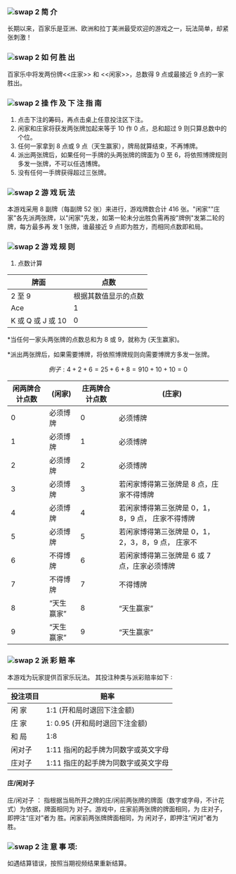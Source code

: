 ### <img src="https://res-global.keazjn8.cn/statics/live_pc/icon/sys/file.png" alt="swap 2" class="mw-135"> 简 介

长期以来，百家乐是亚洲、欧洲和拉丁美洲最受欢迎的游戏之一，玩法简单，却紧张刺激！

### <img src="https://res-global.keazjn8.cn/statics/live_pc/icon/sys/cup.png" alt="swap 2" class="mw-135"> 如 何 胜 出

百家乐中将发两份牌<<庄家>> 和 <<闲家>>，总数得 9 点或最接近 9 点的一家胜出。

### <img src="https://res-global.keazjn8.cn/statics/live_pc/icon/sys/setting.png" alt="swap 2" class="mw-135"> 操 作 及 下 注 指 南

1. 点击下注的筹码，再点击桌上任意投注区下注。
2. 闲家和庄家将获发两张牌加起来等于 10 作 0 点，总和超过 9 则只算总数中的个位。
3. 任何一家拿到 8 点或 9 点（天生赢家），牌局就算结束，不再博牌。
4. 派出两张牌后，如果任何一手牌的头两张牌的牌面为 0 至 6，将依照博牌规则多发一张牌，不可以任选博牌。
5. 没有任何一手牌获得超过三张牌。

### <img src="https://res-global.keazjn8.cn/statics/live_pc/icon/sys/noti.png" alt="swap 2" class="mw-135"> 游 戏 玩 法

本游戏采用 8 副牌（每副牌 52 张）来进行，游戏牌数合计 416 张。"闲家""庄家"各先派两张牌，以"闲家"先发，如第一轮未分出胜负需再按"牌例"发第二轮的牌，每方最多再
发 1 张牌，谁最接近 9 点即为胜方，而相同点数即和局。

### <img src="https://res-global.keazjn8.cn/statics/live_pc/icon/sys/help.png" alt="swap 2" class="mw-135"> 游 戏 规 则

1. 点数计算

| 牌面              | 点数                 |
| ----------------- | -------------------- |
| 2 至 9            | 根据其数值显示的点数 |
| Ace               | 1                    |
| K 或 Q 或 J 或 10 | 0                    |

\*当任何一家头两张牌的点数总和为 8 或 9，就称为 (天生赢家)。

\*派出两张牌后，如果需要博牌，将依照博牌规则向需要博牌方多发一张牌。

```math
例子:
  4+2+6 = 2
  5+6+8 = 9
  10+10+10 = 0

```

| 闲两牌合计点数 | (闲家)     | 庄两牌合计点数 | (庄家)                                            |
| -------------- | ---------- | -------------- | ------------------------------------------------- |
| 0              | 必须博牌   | 0              | 必须博牌                                          |
| 1              | 必须博牌   | 1              | 必须博牌                                          |
| 2              | 必须博牌   | 2              | 必须博牌                                          |
| 3              | 必须博牌   | 3              | 若闲家博得第三张牌是 8 点，庄家不得博牌           |
| 4              | 必须博牌   | 4              | 若闲家博得第三张牌是 0，1，8，9 点， 庄家不得博牌 |
| 5              | 必须博牌   | 5              | 若闲家博得第三张牌是 0，1，2，3，8，9 点， 庄家不 |
| 6              | 不得博牌   | 6              | 若闲家博得第三张牌是 6 或 7 点，庄家必须博牌      |
| 7              | 不得博牌   | 7              | 不得博牌                                          |
| 8              | “天生赢家” | 8              | “天生赢家”                                        |
| 9              | “天生赢家” | 9              | “天生赢家”                                        |

### <img src="https://res-global.keazjn8.cn/statics/live_pc/icon/sys/money.png" alt="swap 2" class="mw-135"> 派 彩 赔 率

本游戏为玩家提供百家乐玩法。
其投注种类与派彩赔率如下 ∶

| 投注项目 | 赔率                                |
| -------- | ----------------------------------- |
| 闲 家    | 1:1 (开和局时退回下注金额)          |
| 庄 家    | 1: 0.95 (开和局时退回下注金额)      |
| 和 局    | 1:8                                 |
| 闲对子   | 1:11 指闲的起手牌为同数字或英文字母 |
| 庄对子   | 1:11 指庄的起手牌为同数字或英文字母 |

#### 庄/闲对子

庄/闲对子 ： 指根据当局所开之牌的庄/闲前两张牌的牌面（数字或字母，不计花式）为依据，牌面相同为 对子。游戏中，庄家前两张牌的牌面相同，为 庄对子，即押注“庄对”者为
胜。闲家前两张牌牌面相同，为 闲对子，即押注“闲对”者为胜。

### <img src="https://res-global.keazjn8.cn/statics/live_pc/icon/sys/notic.png" alt="swap 2" class="mw-135"> 注 意 事 项:

如遇结算错误，按照当期视频结果重新结算。
